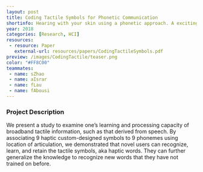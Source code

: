 ```yaml
---
layout: post
title: Coding Tactile Symbols for Phonetic Communication
shortinfo: Hearing with your skin using a phonetic approach. A exciting summer internship exploration.
year: 2018
categories: [Research, HCI]
resources:
 - resource: Paper
   external-url: resources/papers/CodingTactileSymbols.pdf
preview: /images/CodingTactile/teaser.png
color: "#FF8C00"
teammates:
 - name: sZhao
 - name: aIsrar
 - name: fLau
 - name: fAbousi
---
```

### Project Description
We present a study to examine one’s learning and processing capacity of broadband tactile information, such
as that derived from speech. By associating 9 haptic custom-designed symbols to 9 phonemes using location of articulation, we demonstrated that novel users can recognize, learn, and retain the tactile symbols, aka haptic words. They can further generalize the knowledge to recognize new words that they have not trained on before.
